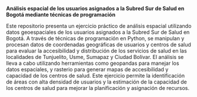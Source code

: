 **Análisis espacial de los usuarios asignados a la Subred Sur de Salud en Bogotá mediante técnicas de programación**

Este repositorio presenta un ejercicio práctico de análisis espacial utilizando datos geoespaciales de los usuarios asignados a la Subred Sur de Salud en Bogotá. A través de técnicas de programación en Python, se manipulan y procesan datos de coordenadas geográficas de usuarios y centros de salud para evaluar la accesibilidad y distribución de los servicios de salud en las localidades de Tunjuelito, Usme, Sumapaz y Ciudad Bolívar. El análisis se lleva a cabo utilizando herramientas como geopandas para manejar los datos espaciales, y rasterio para generar mapas de accesibilidad y capacidad de los centros de salud. Este ejercicio permite la identificación de áreas con alta densidad de usuarios y la estimación de la capacidad de los centros de salud para mejorar la planificación y asignación de recursos.
